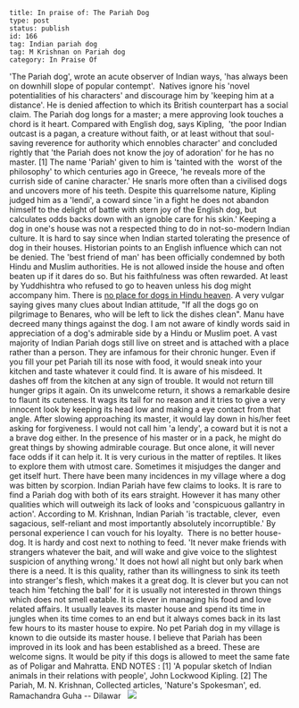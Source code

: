 ~~~~ 
title: In praise of: The Pariah Dog
type: post
status: publish
id: 166
tag: Indian pariah dog
tag: M Krishnan on Pariah dog
category: In Praise Of
~~~~

'The Pariah dog', wrote an acute observer of Indian ways, 'has always
been on downhill slope of popular contempt'.  Natives ignore his 'novel
potentialities of his characters' and discourage him by 'keeping him at
a distance'. He is denied affection to which its British counterpart has
a social claim. The Pariah dog longs for a master; a mere approving look
touches a chord is it heart. Compared with English dog, says Kipling, 
'the poor Indian outcast is a pagan, a creature without faith, or at
least without that soul-saving reverence for authority which ennobles
character' and concluded rightly that 'the Pariah does not know the joy
of adoration' for he has no master. [1] The name 'Pariah' given to him
is 'tainted with the  worst of the philosophy' to which centuries ago in
Greece, 'he reveals more of the currish side of canine character.' He
snarls more often than a civilised dogs and uncovers more of his teeth.
Despite this quarrelsome nature, Kipling judged him as a 'lendi', a
coward since 'in a fight he does not abandon himself to the delight of
battle with stern joy of the English dog, but calculates odds backs down
with an ignoble care for his skin.' Keeping a dog in one's house was not
a respected thing to do in not-so-modern Indian culture. It is hard to
say since when Indian started tolerating the presence of dog in their
houses. Historian points to an English influence which can not be
denied. The 'best friend of man' has been officially condemned by both
Hindu and Muslim authorities. He is not allowed inside the house and
often beaten up if it dares do so. But his faithfulness was often
rewarded. At least by Yuddhishtra who refused to go to heaven unless his
dog might accompany him. There is [no place for dogs in Hindu
heaven](http://www.imdb.com/title/tt0096787/). A very vulgar saying
gives many clues about Indian attitude, "If all the dogs go on
pilgrimage to Benares, who will be left to lick the dishes clean". Manu
have decreed many things against the dog. I am not aware of kindly words
said in appreciation of a dog's admirable side by a Hindu or Muslim
poet. A vast majority of Indian Pariah dogs still live on street and is
attached with a place rather than a person. They are infamous for their
chronic hunger. Even if you fill your pet Pariah till its nose with
food, it would sneak into your kitchen and taste whatever it could find.
It is aware of his misdeed. It dashes off from the kitchen at any sign
of trouble. It would not return till hunger grips it again. On its
unwelcome return, it shows a remarkable desire to flaunt its cuteness.
It wags its tail for no reason and it tries to give a very innocent look
by keeping its head low and making a eye contact from that angle. After
slowing approaching its master, it would lay down in his/her feet asking
for forgiveness. I would not call him 'a lendy', a coward but it is not
a a brave dog either. In the presence of his master or in a pack, he
might do great things by showing admirable courage. But once alone, it
will never face odds if it can help it. It is very curious in the matter
of reptiles. It likes to explore them with utmost care. Sometimes it
misjudges the danger and get itself hurt. There have been many
incidences in my village where a dog was bitten by scorpion. Indian
Pariah have few claims to looks. It is rare to find a Pariah dog with
both of its ears straight. However it has many other qualities which
will outweigh its lack of looks and 'conspicuous gallantry in action'.
According to M. Krishnan, Indian Pariah 'is tractable, clever,  even
sagacious, self-reliant and most importantly absolutely incorruptible.'
By personal experience I can vouch for his loyalty.  There is no better
house-dog. It is hardy and cost next to nothing to feed. 'It never make
friends with strangers whatever the bait, and will wake and give voice
to the slightest suspicion of anything wrong.' It does not howl all
night but only bark when there is a need. It is this quality, rather
than its willingness to sink its teeth into stranger's flesh, which
makes it a great dog. It is clever but you can not teach him 'fetching
the ball' for it is usually not interested in thrown things which does
not smell eatable. It is clever in managing his food and love related
affairs. It usually leaves its master house and spend its time in
jungles when its time comes to an end but it always comes back in its
last few hours to its master house to expire. No pet Pariah dog in my
village is known to die outside its master house. I believe that Pariah
has been improved in its look and has been established as a breed. These
are welcome signs. It would be pity if this dogs is allowed to meet the
same fate as of Poligar and Mahratta. END NOTES : [1] 'A popular sketch
of Indian animals in their relations with people', John Lockwood
Kipling. [2] The Pariah, M. N. Krishnan, Collected articles, 'Nature's
Spokesman', ed. Ramachandra Guha -- Dilawar  
![](https://blogger.googleusercontent.com/tracker/3794193585985230867-693691403159396864?l=dilawarsays.blogspot.com)
